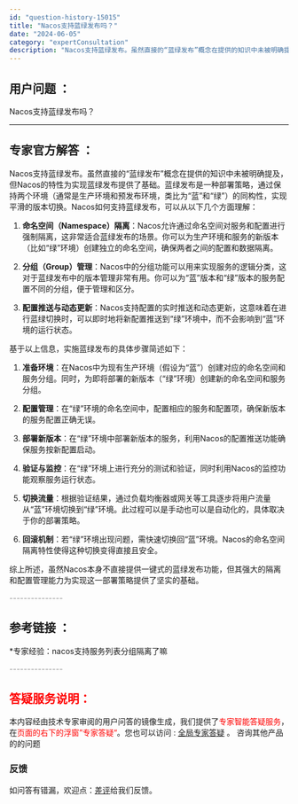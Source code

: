 ```yaml
---
id: "question-history-15015"
title: "Nacos支持蓝绿发布吗？"
date: "2024-06-05"
category: "expertConsultation"
description: "Nacos支持蓝绿发布。虽然直接的“蓝绿发布”概念在提供的知识中未被明确提及，但Nacos的特性为实现蓝绿发布提供了基础。蓝绿发布是一种部署策略，通过保持两个环境（通常是生产环境和预发布环境，类比为“蓝”和“绿”）的同构性，实现平滑的版本切换。Nacos如何支持蓝绿发布，可以从以下几个方面理解：1."
---
```


## 用户问题 ： 
 Nacos支持蓝绿发布吗？  

---------------
## 专家官方解答 ：

Nacos支持蓝绿发布。虽然直接的“蓝绿发布”概念在提供的知识中未被明确提及，但Nacos的特性为实现蓝绿发布提供了基础。蓝绿发布是一种部署策略，通过保持两个环境（通常是生产环境和预发布环境，类比为“蓝”和“绿”）的同构性，实现平滑的版本切换。Nacos如何支持蓝绿发布，可以从以下几个方面理解：

1. **命名空间（Namespace）隔离**：Nacos允许通过命名空间对服务和配置进行强制隔离，这非常适合蓝绿发布的场景。你可以为生产环境和服务的新版本（比如“绿”环境）创建独立的命名空间，确保两者之间的配置和数据隔离。

2. **分组（Group）管理**：Nacos中的分组功能可以用来实现服务的逻辑分类，这对于蓝绿发布中的版本管理非常有用。你可以为“蓝”版本和“绿”版本的服务配置不同的分组，便于管理和区分。

3. **配置推送与动态更新**：Nacos支持配置的实时推送和动态更新，这意味着在进行蓝绿切换时，可以即时地将新配置推送到“绿”环境中，而不会影响到“蓝”环境的运行状态。

基于以上信息，实施蓝绿发布的具体步骤简述如下：

1. **准备环境**：在Nacos中为现有生产环境（假设为“蓝”）创建对应的命名空间和服务分组。同时，为即将部署的新版本（“绿”环境）创建新的命名空间和服务分组。

2. **配置管理**：在“绿”环境的命名空间中，配置相应的服务和配置项，确保新版本的服务配置正确无误。

3. **部署新版本**：在“绿”环境中部署新版本的服务，利用Nacos的配置推送功能确保服务按新配置启动。

4. **验证与监控**：在“绿”环境上进行充分的测试和验证，同时利用Nacos的监控功能观察服务运行状态。

5. **切换流量**：根据验证结果，通过负载均衡器或网关等工具逐步将用户流量从“蓝”环境切换到“绿”环境。此过程可以是手动也可以是自动化的，具体取决于你的部署策略。

6. **回滚机制**：若“绿”环境出现问题，需快速切换回“蓝”环境。Nacos的命名空间隔离特性使得这种切换变得直接且安全。

综上所述，虽然Nacos本身不直接提供一键式的蓝绿发布功能，但其强大的隔离和配置管理能力为实现这一部署策略提供了坚实的基础。


<font color="#949494">---------------</font> 


## 参考链接 ：

*专家经验：nacos支持服务列表分组隔离了嘛 


 <font color="#949494">---------------</font> 
 


## <font color="#FF0000">答疑服务说明：</font> 

本内容经由技术专家审阅的用户问答的镜像生成，我们提供了<font color="#FF0000">专家智能答疑服务</font>，在<font color="#FF0000">页面的右下的浮窗”专家答疑“</font>。您也可以访问 : [全局专家答疑](https://answer.opensource.alibaba.com/docs/intro) 。 咨询其他产品的的问题

### 反馈
如问答有错漏，欢迎点：[差评](https://ai.nacos.io/user/feedbackByEnhancerGradePOJOID?enhancerGradePOJOId=15068)给我们反馈。
